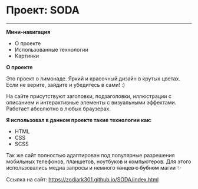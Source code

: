 # Проект: SODA
---

**Мини-навигация**
* О проекте
* Использованные технологии
* Картинки

**О проекте**

Это проект о лимонаде. Яркий и красочный дизайн в крутых цветах. Если не верите, зайдите и убедитесь в сами! :)

На сайте присутствуют заголовки, подзаголовки, иллюстрации с описанием и интерактивные элементы с визуальными эффектами. Работает абсолютно в любых браузерах.

**Я использовал в данном проекте такие технологии как:**

* HTML
* CSS
* SCSS

Так же сайт полностью адаптирован под популярные разрешения мобильных телефонов, планшетов, ноутбуков и компьютеров. Для этого использовались медиа запросы и немного ~~танцев с бубном~~ магии :sparkles:

Ссылка на сайт: https://zodiark301.github.io/SODA/index.html
